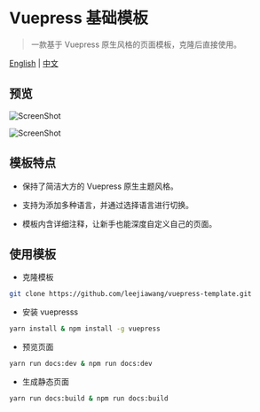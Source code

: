 # Vuepress 基础模板

> 一款基于 Vuepress 原生风格的页面模板，克隆后直接使用。

[English](README_EN.md) | [中文](README.md)

## 预览

![ScreenShot](https://github.com/leejiawang/vuepress-template/blob/master/docs/.vuepress/public/screenshot1.png)

![ScreenShot](https://github.com/leejiawang/vuepress-template/blob/master/docs/.vuepress/public/screenshot6.png)

## 模板特点

- 保持了简洁大方的 Vuepress 原生主题风格。

- 支持为添加多种语言，并通过选择语言进行切换。

- 模板内含详细注释，让新手也能深度自定义自己的页面。

## 使用模板

- 克隆模板
``` sh
git clone https://github.com/leejiawang/vuepress-template.git
```
- 安装 vuepresss
``` sh
yarn install & npm install -g vuepress
```

- 预览页面
``` sh
yarn run docs:dev & npm run docs:dev
```

- 生成静态页面
``` sh
yarn run docs:build & npm run docs:build
```
